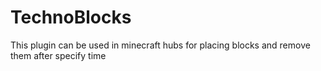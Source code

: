 # TechnoBlocks
This plugin can be used in minecraft hubs for placing blocks and remove them after specify time
